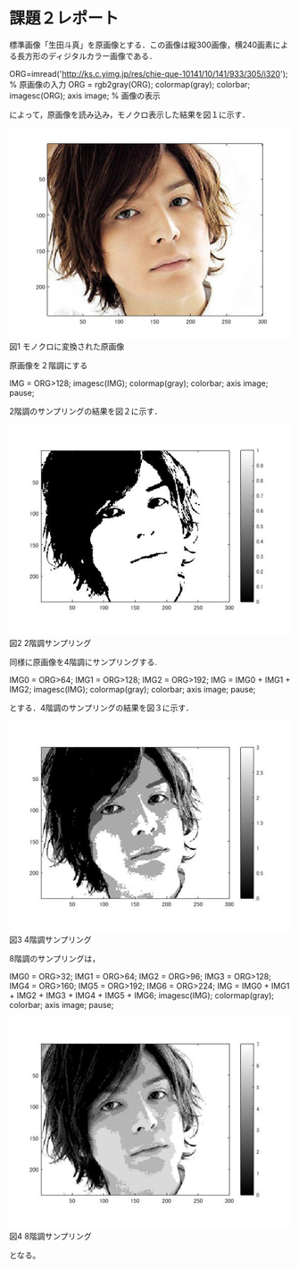 # 課題２レポート

標準画像「生田斗真」を原画像とする．この画像は縦300画像，横240画素による長方形のディジタルカラー画像である．

 ORG=imread('http://ks.c.yimg.jp/res/chie-que-10141/10/141/933/305/i320'); % 原画像の入力 
 ORG = rgb2gray(ORG); colormap(gray); colorbar; 
 imagesc(ORG); axis image; % 画像の表示 

によって，原画像を読み込み，モノクロ表示した結果を図１に示す．

![原画像](kadai1image1.jpg )  
図1 モノクロに変換された原画像

原画像を２階調にする

IMG = ORG>128; 
 imagesc(IMG); colormap(gray); colorbar;  axis image; 
 pause; 

2階調のサンプリングの結果を図２に示す．

![原画像](kadai2image2.jpg )  
図2 2階調サンプリング

同様に原画像を4階調にサンプリングする.

 IMG0 = ORG>64; 
 IMG1 = ORG>128; 
 IMG2 = ORG>192; 
 IMG = IMG0 + IMG1 + IMG2; 
 imagesc(IMG); colormap(gray); colorbar;  axis image; 
  pause;

とする．4階調のサンプリングの結果を図３に示す．

![原画像](kadai2image3.jpg )  
図3 4階調サンプリング

8階調のサンプリングは，

 IMG0 = ORG>32;
 IMG1 = ORG>64;
 IMG2 = ORG>96;
 IMG3 = ORG>128;
 IMG4 = ORG>160;
 IMG5 = ORG>192;
 IMG6 = ORG>224;
 IMG = IMG0 + IMG1 + IMG2 + IMG3 + IMG4 + IMG5 + IMG6;
 imagesc(IMG); colormap(gray); colorbar; axis image;
  pause;
 
 ![原画像](kadai2image4.jpg )  
図4 8階調サンプリング
 
となる。
